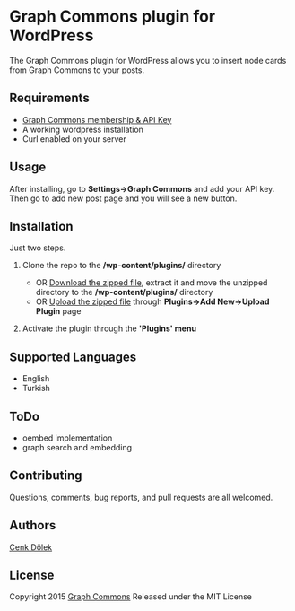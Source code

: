 # Graph Commons plugin for WordPress

The Graph Commons plugin for WordPress allows you to insert node cards from Graph Commons to your posts.

Requirements
--------

* [Graph Commons membership & API Key](http://graphcommons.github.io/api-v1/)
* A working wordpress installation
* Curl enabled on your server

Usage
------
After installing, go to **Settings->Graph Commons** and add your API key. Then go to add new post page and you will see a new button.


Installation
------------
Just two steps.
1. Clone the repo to the **/wp-content/plugins/** directory 
    * OR [Download the zipped file](https://github.com/cdolek/graphcommons-wordpress/archive/master.zip), extract it and move the unzipped directory to the **/wp-content/plugins/** directory 
    * OR [Upload the zipped file](https://github.com/cdolek/graphcommons-wordpress/archive/master.zip) through **Plugins->Add New->Upload Plugin** page 
    
2. Activate the plugin through the **'Plugins' menu**

Supported Languages
-------------------

* English
* Turkish

ToDo
------------
* oembed implementation
* graph search and embedding


Contributing
------------

Questions, comments, bug reports, and pull requests are all welcomed.

Authors
-------

[Cenk Dölek](mailto:cdolek@gmail.com)

License
-------

Copyright 2015 [Graph Commons](https://graphcommons.com)
Released under the MIT License
